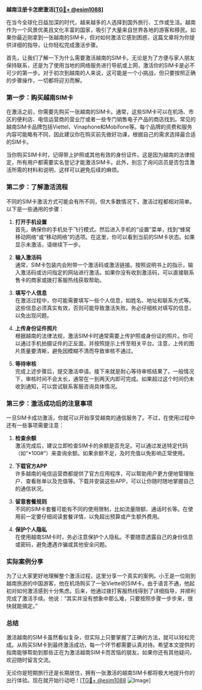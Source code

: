 **越南注册卡怎麽激活[[TG💪+ @esim1088](https://t.me/s/esim1088)]**

在当今全球化日益加深的时代，越来越多的人选择到国外旅行、工作或生活。越南作为一个风景优美且文化丰富的国家，吸引了大量来自世界各地的游客和移民。如果你最近刚拿到一张越南的SIM卡，但对如何激活它感到困惑，这篇文章将为你提供详细的指导，让你轻松完成激活步骤。

首先，让我们了解一下为什么需要激活越南的SIM卡。无论是为了方便与家人朋友保持联系，还是为了使用当地的网络服务进行导航或上网，激活你的SIM卡是必不可少的第一步。对于初次到越南的人来说，这可能是一个小挑战，但只要按照正确的步骤操作，一切都将迎刃而解。

### 第一步：购买越南SIM卡

在激活之前，你需要先购买一张越南的SIM卡。通常，这些SIM卡可以在机场、市区的便利店、电信运营商的营业厅或者一些专门销售电子产品的商店找到。常见的越南SIM卡品牌包括Viettel、Vinaphone和Mobifone等。每个品牌的资费和服务内容可能略有不同，因此建议你在购买前先做好功课，根据自己的需求选择最合适的SIM卡。

当你购买SIM卡时，记得带上护照或其他有效的身份证件。这是因为越南的法律规定，所有用户都需要实名登记才能激活SIM卡。此外，别忘了询问店员是否包含激活所需的材料和说明，这样可以避免后续的麻烦。

### 第二步：了解激活流程

不同的SIM卡激活方式可能会有所不同，但大多数情况下，激活过程都相对简单。以下是一些通用的步骤：

1. **打开手机设置**  
   首先，确保你的手机处于飞行模式。然后进入手机的“设置”菜单，找到“蜂窝移动网络”或“移动网络”的选项。在这里，你可以看到当前的SIM卡状态。如果显示未激活，请继续下一步。

2. **输入激活码**  
   通常，SIM卡包装内会附带一个激活码或激活链接。按照说明书上的指示，输入激活码或访问指定的网站进行激活。如果你没有收到激活码，可以直接联系售卡的商家或拨打客服热线获取帮助。

3. **填写个人信息**  
   在激活过程中，你可能需要填写一些个人信息，如姓名、地址和联系方式等。这些信息必须真实有效，否则可能导致激活失败。务必仔细核对填写的信息，以免出现问题。

4. **上传身份证件照片**  
   根据越南的法律法规，激活SIM卡时通常需要上传护照或身份证的照片。你可以通过手机拍摄证件的正反面，并按照提示上传至相关平台。注意，上传的图片质量要清晰，避免因模糊不清而导致审核不通过。

5. **等待审核**  
   完成上述步骤后，提交激活申请。接下来就是耐心等待审核结果了。一般情况下，审核时间不会太长，通常在一到两天内即可完成。如果超过这个时间仍未收到通知，可以尝试联系客服咨询具体情况。

### 第三步：激活成功后的注意事项

一旦SIM卡成功激活，你就可以开始享受越南的通信服务了。不过，在使用过程中还有一些事项需要注意：

1. **检查余额**  
   激活完成后，建议立即检查SIM卡的余额是否充足。可以通过发送特定代码（如“*100#”）来查询余额。如果余额不足，及时充值以免影响正常使用。

2. **下载官方APP**  
   许多越南的电信运营商都提供了官方应用程序，可以帮助用户更方便地管理账户、查看账单以及充值等。下载并安装这些APP，可以让你随时随地掌握自己的通信状况。

3. **留意套餐规则**  
   不同的SIM卡套餐可能有不同的使用限制，比如流量限额、通话时长等。在使用前一定要仔细阅读套餐详情，以免超出预算或产生额外费用。

4. **保护个人隐私**  
   在使用越南SIM卡时，务必注意保护个人隐私。不要随意透露自己的身份信息或密码，避免遭遇诈骗或其他安全问题。

### 实际案例分享

为了让大家更好地理解整个激活过程，这里分享一个真实的案例。小王是一位刚到越南旅游的中国游客，他在机场购买了一张Viettel的SIM卡。由于语言不通，他起初对如何激活感到十分焦虑。后来，他通过拨打客服热线得到了详细指导，并顺利完成了激活手续。他说：“其实并没有想象中那么难，只要按照步骤一步步来，很快就能搞定。”

### 总结

激活越南的SIM卡虽然看似复杂，但实际上只要掌握了正确的方法，就可以轻松完成。从购买SIM卡到最终激活成功，每一个环节都需要认真对待。希望本文提供的指南能够帮助到那些正在为激活越南SIM卡而苦恼的朋友。如果你还有其他疑问，欢迎随时留言交流。

无论你是短期旅行还是长期居住，拥有一张激活的越南SIM卡都将极大地提升你的出行体验。现在就开始行动吧！[[TG💪+ @esim1088](https://t.me/s/esim1088) ![Image](https://i.postimg.cc/4NQfJmqS/Snipaste-2025-05-13-00-14-12.png)]